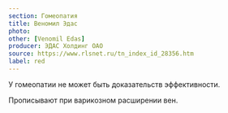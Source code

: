 ```yaml
---
section: Гомеопатия
title: Веномил Эдас
photo:
other: [Venomil Edas]
producer: ЭДАС Холдинг ОАО
source: https://www.rlsnet.ru/tn_index_id_28356.htm
label: red
---
```


У гомеопатии не может быть доказательств эффективности.

Прописывают при варикозном расширении вен.
